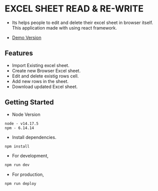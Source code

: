 # EXCEL SHEET READ & RE-WRITE

- Its helps people to edit and delete their excel sheet in browser itself. This application made with using react framework.

- [Demo Version](https://paalamugan.github.io/excel-sheet-react-table/)

## Features

- Import Existing excel sheet.
- Create new Browser Excel sheet.
- Edit and delete existig rows cell.
- Add new rows in the sheet.
- Download updated Excel sheet.

## Getting Started

- Node Version

```
node - v14.17.5
npm - 6.14.14
```

- Install dependencies.

```bash
npm install
```

- For development,

```bash
npm run dev
```

- For production,

```bash
npm run deploy
```
